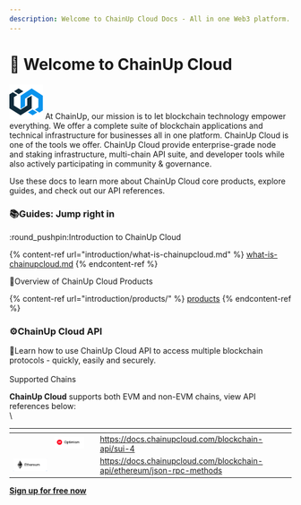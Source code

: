 ```yaml
---
description: Welcome to ChainUp Cloud Docs - All in one Web3 platform.
---
```


# 👋 Welcome to ChainUp Cloud

<img src=".gitbook/assets/chainup (1).png" alt="" data-size="line"> At ChainUp, our mission is to let blockchain technology empower everything. We offer a complete suite of blockchain applications and technical infrastructure for businesses all in one platform. ChainUp Cloud is one of the tools we offer. ChainUp Cloud provide enterprise-grade node and staking infrastructure, multi-chain API suite, and developer tools while also actively participating in community & governance.

Use these docs to learn more about ChainUp Cloud core products, explore guides, and check out our API references.&#x20;

### :books:Guides: Jump right in

:round\_pushpin:Introduction to ChainUp Cloud

{% content-ref url="introduction/what-is-chainupcloud.md" %}
[what-is-chainupcloud.md](introduction/what-is-chainupcloud.md)
{% endcontent-ref %}

:book:Overview of ChainUp Cloud Products

{% content-ref url="introduction/products/" %}
[products](introduction/products/)
{% endcontent-ref %}

### :gear:ChainUp Cloud API

:brain:Learn how to use ChainUp Cloud API to access multiple blockchain protocols - quickly, easily and securely.\
\
Supported Chains

**ChainUp Cloud** supports both EVM and non-EVM chains, view API references below:\
\


<table data-view="cards"><thead><tr><th></th><th></th><th></th><th data-hidden data-card-target data-type="content-ref"></th></tr></thead><tbody><tr><td></td><td><img src=".gitbook/assets/image (52).png" alt="" data-size="original"></td><td></td><td><a href="https://docs.chainupcloud.com/blockchain-api/sui-4">https://docs.chainupcloud.com/blockchain-api/sui-4</a></td></tr><tr><td><img src=".gitbook/assets/image (1) (1) (1) (1).png" alt="" data-size="original"></td><td></td><td></td><td><a href="https://docs.chainupcloud.com/blockchain-api/ethereum/json-rpc-methods">https://docs.chainupcloud.com/blockchain-api/ethereum/json-rpc-methods</a></td></tr></tbody></table>

[**Sign up for free now**](https://cloud.chainup.com/app/register)&#x20;
